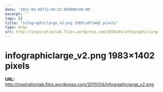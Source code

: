 ```yaml
---
date: '2021-04-06T13:40:22.959000+00:00'
excerpt: ''
tags: []
title: "infographiclarge_v2.png 1983\xD71402 pixels"
type: drop
url: http://inspirationlab.files.wordpress.com/2010/04/infographiclarge_v2.png
---
```


# infographiclarge_v2.png 1983×1402 pixels

**URL:** http://inspirationlab.files.wordpress.com/2010/04/infographiclarge_v2.png
